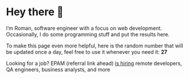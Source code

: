 # Hey there 👋

I’m Roman, software engineer with a focus on web development. Occasionally, I do
some programming stuff and put the results here.

To make this page even more helpful, here is the random number that will be
updated once a day, feel free to use it whenever you need it: **27**

Looking for a job? EPAM (referral link ahead) [is hiring](https://epa.ms/RomanGusev) remote developers,
QA engineers, business analysts, and more
